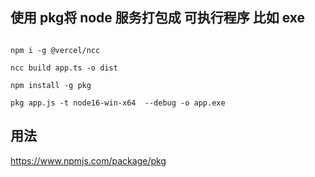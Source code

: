 
## 使用 pkg将 node 服务打包成 可执行程序 比如 exe

```

npm i -g @vercel/ncc

ncc build app.ts -o dist

npm install -g pkg

pkg app.js -t node16-win-x64  --debug -o app.exe 

```

## 用法

https://www.npmjs.com/package/pkg
